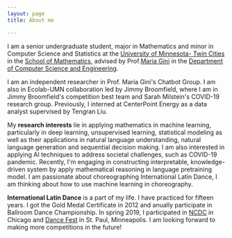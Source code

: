 ```yaml
---
layout: page
title: About me

---
```


I am a senior undergraduate student, major in Mathematics and minor in Computer Science and Statistics at the [University of Minnesota- Twin Cities](https://twin-cities.umn.edu/) in the [School of Mathematics](https://math.umn.edu/), advised by Prof.[Maria Gini](https://www-users.cs.umn.edu/~gini/) in the [Department of Computer Science and Engineering](https://cse.umn.edu/cs). 

I am an independent researcher in Prof. Maria Gini's Chatbot Group. I am also in Ecolab-UMN collaboration led by Jimmy Broomfield, where I am in Jimmy Broomfield's competition best team and Sarah Milstein's COVID-19 research group. Previously, I interned at CenterPoint Energy as a data analyst supervised by Tengran Liu.

My **research interests** lie in applying mathematics in machine learning, particularly in deep learning, unsupervised learning, statistical modeling as well as their applications in natural language understanding, natural language generation and sequential decision making. I am also interested in applying AI techniques to address societal challenges, such as COVID-19 pandemic. Recently, I'm engaging in constructing interpretable, knowledge-driven system by apply mathematical reasoning in language pretraining model. I am passionate about choreographing International Latin Dance, I am thinking about how to use machine learning in choreography. 

**International Latin Dance** is a part of my life. I have practiced for fifteen years. I got the Gold Medal Certificate in 2012 and anually participate in Ballroom Dance Championship. In spring 2019, I participated in [NCDC](https://usadancencdc.org/) in Chicago and [Dance Fest](http://udancefest.com/) in St. Paul, Minneapolis.
I am looking forward to making more competitions in the future! 
